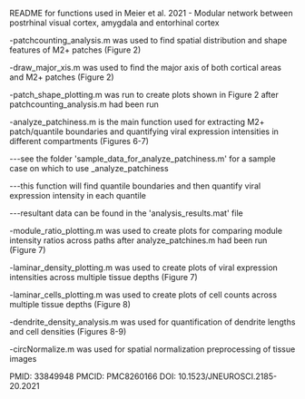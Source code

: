 README for functions used in Meier et al. 2021 - Modular network between postrhinal visual cortex, amygdala and entorhinal cortex

-patchcounting_analysis.m was used to find spatial distribution and shape features of M2+ patches (Figure 2)

-draw_major_xis.m was used to find the major axis of both cortical areas and M2+ patches (Figure 2)

-patch_shape_plotting.m was run to create plots shown in Figure 2 after patchcounting_analysis.m had been run

-analyze_patchiness.m is the main function used for extracting M2+ patch/quantile boundaries and quantifying viral expression intensities in different compartments (Figures 6-7)

---see the folder 'sample_data_for_analyze_patchiness.m' for a sample case on which to use _analyze_patchiness

---this function will find quantile boundaries and then quantify viral expression intensity in each quantile

---resultant data can be found in the 'analysis_results.mat' file

-module_ratio_plotting.m was used to create plots for comparing module intensity ratios across paths after analyze_patchines.m had been run (Figure 7)

-laminar_density_plotting.m was used to create plots of viral expression intensities across multiple tissue depths (Figure 7)

-laminar_cells_plotting.m was used to create plots of cell counts across multiple tissue depths (Figure 8)

-dendrite_density_analysis.m was used for quantification of dendrite lengths and cell densities (Figures 8-9)

-circNormalize.m was used for spatial normalization preprocessing of tissue images 

PMID: 33849948 
PMCID: PMC8260166 
DOI: 10.1523/JNEUROSCI.2185-20.2021
